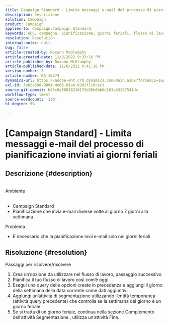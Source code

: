 ```yaml
---
title: Campaign Standard - Limita messaggi e-mail del processo di pianificazione inviati ai giorni feriali
description: Descrizione
solution: Campaign
product: Campaign
applies-to: Campaign,Campaign Standard
keywords: KCS, campagna, pianificazione, giorni feriali, flusso di lavoro
resolution: Resolution
internal-notes: null
bug: false
article-created-by: Roxann McGlumphy
article-created-date: 11/8/2022 9:33:16 PM
article-published-by: Roxann McGlumphy
article-published-date: 11/8/2022 9:41:18 PM
version-number: 3
article-number: KA-16374
dynamics-url: https://adobe-ent.crm.dynamics.com/main.aspx?forceUCI=1&pagetype=entityrecord&etn=knowledgearticle&id=3710adef-ac5f-ed11-9561-6045bd006704
exl-id: 3e02a698-9094-4e66-81ab-8201f1c6cec1
source-git-commit: b95c0e88818210173d26b0bb6d163a33137541dc
workflow-type: tm+mt
source-wordcount: '130'
ht-degree: 5%

---
```


# [Campaign Standard] - Limita messaggi e-mail del processo di pianificazione inviati ai giorni feriali

## Descrizione {#description}

<br>Ambiente<br><br>
- Campaign Standard
- Pianificazione che invia e-mail diverse volte al giorno 7 giorni alla settimana

Problema
- È necessario che la pianificazione invii e-mail solo nei giorni feriali



## Risoluzione {#resolution}

Passaggi per risolvere/risolvere
1. Crea un’opzione da utilizzare nel flusso di lavoro, passaggio successivo
2. Pianifica il tuo flusso di lavoro così com’è oggi
3. Esegui una query delle opzioni create in precedenza e aggiungi il giorno della settimana della data corrente come dati aggiuntivi
4. Aggiungi un’attività di segmentazione utilizzando l’entità temporanea (attività query precedente) che controlla se la settimana del giorno è un giorno feriale.
5. Se si tratta di un giorno feriale, continua nella sezione Complemento dell’attività Segmentazione , utilizza un’attività Fine.
